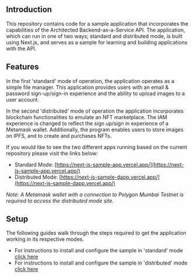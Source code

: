 ## Introduction

This repository contains code for a sample application that incorporates the capabilities of the Architected Backend-as-a-Service API. The application, which can run in one of two ways; standard and distributed mode, is built using Next.js, and serves as a sample for learning and building applications with the API.

## Features

In the first 'standard' mode of operation, the application operates as a simple file manager. This application provides users with an email & password sign-up/sign-in
experience and the ability to upload images to a user account.

In the second 'distributed' mode of operation the application incorporates blockchain functionalities to emulate an NFT marketplace. The IAM experience is changed to
reflect the sign up/sign in experience of a Metamask wallet. Additionally, the program enables users to store images on IPFS, and to create and purchases NFTs.

If you would like to see the two different apps running based on the current repository please visit the links below:

- Standard Mode: [https://next-js-sample-app.vercel.app/](https://next-js-sample-app.vercel.app/)
- Distributed Mode: [https://next-js-sample-dapp.vercel.app/](https://next-js-sample-dapp.vercel.app/)

_Note: A Metamask wallet with a connection to Polygon Mumbai Testnet is required to access the distributed mode site._

## Setup

The following guides walk through the steps required to get the application working in its respective modes.

- For instructions to install and configure the sample in 'standard' mode [click here](/app.md)
- For instructions to install and configure the sample in 'distributed' mode [click here](/dapp-localhost.md)
